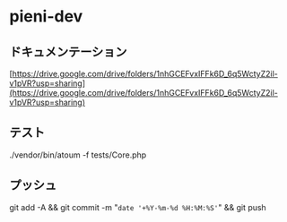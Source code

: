 # pieni-dev

## ドキュメンテーション
[https://drive.google.com/drive/folders/1nhGCEFvxIFFk6D_6q5WctyZ2il-v1pVR?usp=sharing](https://drive.google.com/drive/folders/1nhGCEFvxIFFk6D_6q5WctyZ2il-v1pVR?usp=sharing)

## テスト
./vendor/bin/atoum -f tests/Core.php

## プッシュ
git add -A && git commit -m "`date '+%Y-%m-%d %H:%M:%S'`" && git push

